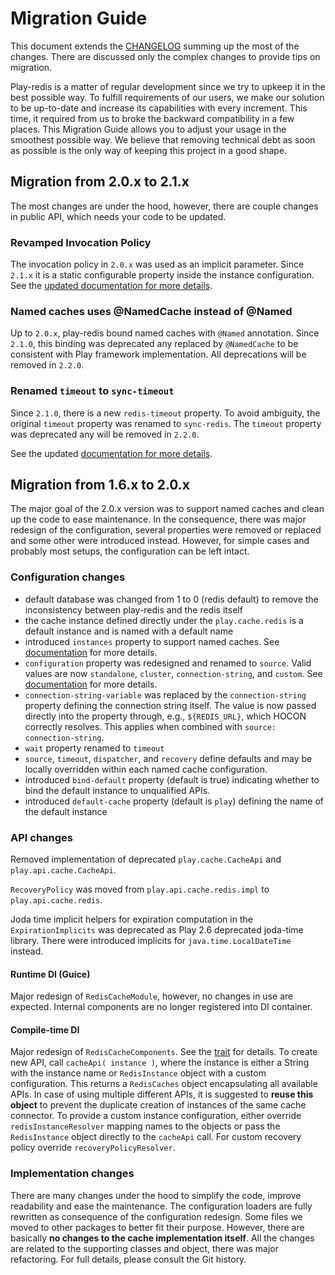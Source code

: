 # Migration Guide

This document extends the [CHANGELOG](https://github.com/KarelCemus/play-redis/blob/master/CHANGELOG.md) summing up the most of the changes. There are discussed only the complex changes to provide tips on migration.

Play-redis is a matter of regular development since we try to upkeep it in the best
possible way. To fulfill requirements of our users, we make our solution to be up-to-date
and increase its capabilities with every increment. This time, it required from us to broke the
backward compatibility in a few places. This Migration Guide allows you to adjust your usage
in the smoothest possible way. We believe that removing technical debt as soon as possible
is the only way of keeping this project in a good shape.

## Migration from 2.0.x to 2.1.x

The most changes are under the hood, however, there are couple
changes in public API, which needs your code to be updated.

### Revamped Invocation Policy

The invocation policy in `2.0.x` was used as an implicit parameter. Since
`2.1.x` it is a static configurable property inside the instance configuration.
See the [updated documentation for more details](https://github.com/KarelCemus/play-redis/blob/2.3.0/doc/20-configuration.md#eager-and-lazy-invocation).

### Named caches uses @NamedCache instead of @Named

Up to `2.0.x`, play-redis bound named caches with `@Named` annotation. Since
`2.1.0`, this binding was deprecated any replaced by `@NamedCache` to be consistent
with Play framework implementation. All deprecations will be removed in `2.2.0`.

### Renamed `timeout` to `sync-timeout`

Since `2.1.0`, there is a new `redis-timeout` property. To avoid
ambiguity, the original `timeout` property was renamed to `sync-redis`.
The `timeout` property was deprecated any will be removed in `2.2.0`.

See the updated [documentation for more details](https://github.com/KarelCemus/play-redis/blob/2.3.0/doc/20-configuration.md#eager-and-lazy-invocation).


## Migration from 1.6.x to 2.0.x

The major goal of the 2.0.x version was to support named caches and clean up the code to ease maintenance. In the consequence, there was major redesign of the configuration, several properties were removed or replaced and some other were introduced instead. However, for simple cases and probably most setups, the configuration can be left intact.

### Configuration changes

- default database was changed from 1 to 0 (redis default) to remove the inconsistency between play-redis and the redis itself
- the cache instance defined directly under the `play.cache.redis` is a default instance and is named with a default name
- introduced `instances` property to support named caches. See [documentation](https://github.com/KarelCemus/play-redis/blob/2.0.2/doc/20-configuration.md#named-caches) for more details.
- `configuration` property was redesigned and renamed to `source`. Valid values are now `standalone`, `cluster`, `connection-string`, and `custom`. See [documentation](https://github.com/KarelCemus/play-redis/blob/2.0.2/doc/20-configuration.md#standalone-vs-cluster) for more details.
- `connection-string-variable` was replaced by the `connection-string` property defining the connection string itself. The value is now passed directly into the property through, e.g., `${REDIS_URL}`, which HOCON correctly resolves. This applies when combined with `source: connection-string`.
- `wait` property renamed to `timeout`
- `source`, `timeout`, `dispatcher`, and `recovery` define defaults and may be locally overridden within each named cache configuration.
- introduced `bind-default` property (default is true) indicating whether to bind the default instance to unqualified APIs.
- introduced `default-cache` property (default is `play`) defining the name of the default instance

### API changes

Removed implementation of deprecated `play.cache.CacheApi` and `play.api.cache.CacheApi`.

`RecoveryPolicy` was moved from `play.api.cache.redis.impl` to `play.api.cache.redis`.

Joda time implicit helpers for expiration computation in the `ExpirationImplicits` was deprecated as Play 2.6 deprecated joda-time library. There were introduced implicits for `java.time.LocalDateTime` instead.

#### Runtime DI (Guice)

Major redesign of `RedisCacheModule`, however, no changes in use are expected. Internal components are no longer registered into DI container.

#### Compile-time DI

Major redesign of `RedisCacheComponents`. See the [trait](https://github.com/KarelCemus/play-redis/blob/2.0.0/src/main/scala/play/api/cache/redis/RedisCacheComponents.scala#L14) for details. To create
new API, call `cacheApi( instance )`, where the instance is either a String with the instance name or `RedisInstance` object with a custom configuration. This returns a `RedisCaches` object encapsulating all available APIs. In case of using multiple different APIs, it is suggested to **reuse this object** to prevent the duplicate creation of instances of the same cache connector. To provide a custom instance configuration, either override `redisInstanceResolver` mapping names to the objects or pass the `RedisInstance` object directly to the `cacheApi` call. For custom recovery policy override `recoveryPolicyResolver`.

### Implementation changes

There are many changes under the hood to simplify the code, improve readability and ease the maintenance. The configuration loaders are fully rewritten as consequence of the configuration redesign. Some files we moved to other packages to better fit their purpose. However, there are basically **no changes to the cache implementation itself**. All the changes are related to the supporting classes and object, there was major refactoring. For full details, please consult the Git history.
